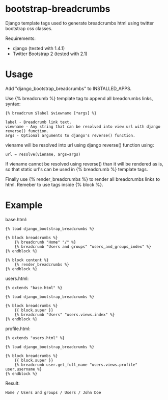 bootstrap-breadcrumbs
=====================

Django template tags used to generate breadcrumbs html using twitter bootstrap css classes.

Requirements:

  * django (tested with 1.4.1)
  * Twitter Bootstrap 2 (tested with 2.1)

Usage
=====

Add "django_bootstrap_breadcrumbs" to INSTALLED_APPS.

Use {% breadcrumb %} template tag to append all breadcrumbs links, syntax:

    {% breadcrum $label $viewname [*args] %}

    label - Breadcrumb link text.
    viewname - Any string that can be resolved into view url with django reverse() function.
    args - Optional arguments to django's reverse() function.

viename will be resolved into url using django reverse() function using:

    url = resolve(viename, args=args)

If viename cannot be resolved using reverse() than it will be rendered as is, so that static
url's can be used in {% breadcrumb %} template tags.

Finally use {% render_breadcrumbs %} to render all breadcrumbs links to html.
Remeber to use tags inside {% block %}.

Example
=======

base.html:

    {% load django_bootstrap_breadcrumbs %}

    {% block breadcrumbs %}
        {% breadcrumb "Home" "/" %}
        {% breadcrumb "Users and groups" "users_and_groups_index" %}
    {% endblock %}

    {% block content %}
        {% render_breadcrumbs %}
    {% endblock %}

users.html:

    {% extends "base.html" %}

    {% load django_bootstrap_breadcrumbs %}

    {% block breadcrumbs %}
        {{ block.super }}
        {% breadcrumb "Users" "users.views.index" %}
    {% endblock %}

profile.html:

    {% extends "users.html" %}

    {% load django_bootstrap_breadcrumbs %}

    {% block breadcrumbs %}
        {{ block.super }}
        {% breadcrumb user.get_full_name "users.views.profile" user.username %}
    {% endblock %}

Result:

    Home / Users and groups / Users / John Doe
